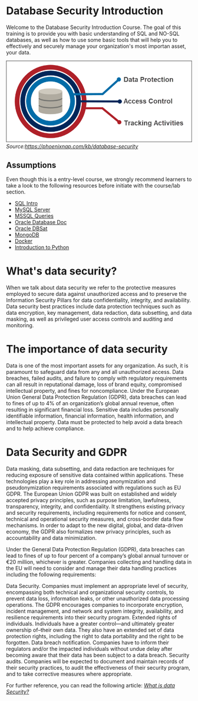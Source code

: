 # Database Security Introduction

Welcome to the Database Security Introduction Course. The goal of this training is to provide you with basic understanding of SQL and NO-SQL databases, as well as how to use some basic tools that will help you to effectively and securely manage your organization's most importan asset, your data.

![](./img/layers-of-database-security.png)
*Source:https://phoenixnap.com/kb/database-security*


## Assumptions

Even though this is a entry-level course, we strongly recommend learners to take a look to the following resources before initiate with the course/lab section.
* [SQL Intro](https://www.w3schools.com/sql/sql_intro.asp)
* [MySQL Server](https://dev.mysql.com/doc/)
* [MSSQL Queries](https://docs.microsoft.com/es-es/sql/t-sql/queries/queries?view=sql-server-ver15)
* [Oracle Database Doc](https://docs.oracle.com/en/database/)
* [Oracle DBSat](https://www.oracle.com/database/technologies/security/dbsat.html)
* [MongoDB](https://docs.mongodb.com/)
* [Docker](https://docs.docker.com/engine/install/)
* [Introduction to Python](https://www.python.org/about/gettingstarted/)


# What's data security?

When we talk about data security we refer to the protective measures employed to secure data against unauthorized access and to preserve the Information Security Pillars for data confidentiality, integrity, and availability. Data security best practices include data protection techniques such as data encryption, key management, data redaction, data subsetting, and data masking, as well as privileged user access controls and auditing and monitoring.

# The importance of data security

Data is one of the most important assets for any organization. As such, it is paramount to safeguard data from any and all unauthorized access. Data breaches, failed audits, and failure to comply with regulatory requirements can all result in reputational damage, loss of brand equity, compromised intellectual property, and fines for noncompliance. Under the European Union General Data Protection Regulation (GDPR), data breaches can lead to fines of up to 4% of an organization’s global annual revenue, often resulting in significant financial loss. Sensitive data includes personally identifiable information, financial information, health information, and intellectual property. Data must be protected to help avoid a data breach and to help achieve compliance.


# Data Security and GDPR

Data masking, data subsetting, and data redaction are techniques for reducing exposure of sensitive data contained within applications. These technologies play a key role in addressing anonymization and pseudonymization requirements associated with regulations such as EU GDPR. The European Union GDPR was built on established and widely accepted privacy principles, such as purpose limitation, lawfulness, transparency, integrity, and confidentiality. It strengthens existing privacy and security requirements, including requirements for notice and consent, technical and operational security measures, and cross-border data flow mechanisms. In order to adapt to the new digital, global, and data-driven economy, the GDPR also formalizes new privacy principles, such as accountability and data minimization.

Under the General Data Protection Regulation (GDPR), data breaches can lead to fines of up to four percent of a company’s global annual turnover or €20 million, whichever is greater. Companies collecting and handling data in the EU will need to consider and manage their data handling practices including the following requirements:

Data Security. Companies must implement an appropriate level of security, encompassing both technical and organizational security controls, to prevent data loss, information leaks, or other unauthorized data processing operations. The GDPR encourages companies to incorporate encryption, incident management, and network and system integrity, availability, and resilience requirements into their security program.
Extended rights of individuals. Individuals have a greater control—and ultimately greater ownership of–their own data. They also have an extended set of data protection rights, including the right to data portability and the right to be forgotten.
Data breach notification. Companies have to inform their regulators and/or the impacted individuals without undue delay after becoming aware that their data has been subject to a data breach.
Security audits. Companies will be expected to document and maintain records of their security practices, to audit the effectiveness of their security program, and to take corrective measures where appropriate.


For further reference, you can read  the following article: *[What is data Security?](https://www.oracle.com/es/security/database-security/what-is-data-security/)*

